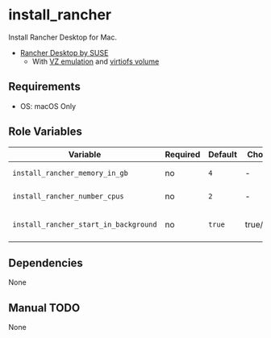 # install_rancher

Install Rancher Desktop for Mac.

- [Rancher Desktop by SUSE](https://rancherdesktop.io/)
  - With [VZ emulation](https://docs.rancherdesktop.io/ui/preferences/virtual-machine/emulation#vz) and [virtiofs volume](https://docs.rancherdesktop.io/ui/preferences/virtual-machine/volumes#virtiofs)

## Requirements

- OS: macOS Only

## Role Variables

| Variable                              | Required | Default  | Choices    | Comments                       |
|---------------------------------------|----------|----------|------------|--------------------------------|
| `install_rancher_memory_in_gb`        | no       | `4`      | -          | Rancher VM Memory(GB)          |
| `install_rancher_number_cpus`         | no       | `2`      | -          | Rancher CPU Cores              |
| `install_rancher_start_in_background` | no       | `true`   | true/false | Enable start in background     |

## Dependencies

None

## Manual TODO

None
